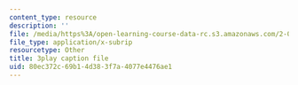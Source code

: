 ```yaml
---
content_type: resource
description: ''
file: /media/https%3A/open-learning-course-data-rc.s3.amazonaws.com/2-003sc-engineering-dynamics-fall-2011/80ec372c69b14d383f7a4077e4476ae1_GUvoVvXwoOQ.srt
file_type: application/x-subrip
resourcetype: Other
title: 3play caption file
uid: 80ec372c-69b1-4d38-3f7a-4077e4476ae1
---
```

